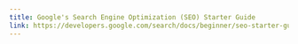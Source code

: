 ```yaml
---
title: Google's Search Engine Optimization (SEO) Starter Guide
link: https://developers.google.com/search/docs/beginner/seo-starter-guide
---
```

